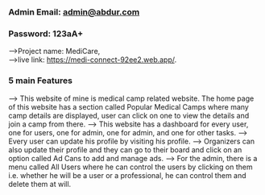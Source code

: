 ### Admin Email: admin@abdur.com
### Password: 123aA+
-->Project name: MediCare,   
-->live link: https://medi-connect-92ee2.web.app/.

### 5 main Features
--> This website of mine is medical camp related website. The home page of this website has a section called Popular Medical Camps where many camp details are displayed, user can click on one to view the details and join a camp from there.
--> This website has a dashboard for every user, one for users, one for admin, one for admin, and one for other tasks. 
--> Every user can update his profile by visiting his profile.
--> Organizers can also update their profile and they can go to their board and click on an option called Ad Cans to add and manage ads.
--> For the admin, there is a menu called All Users where he can control the users by clicking on them i.e. whether he will be a user or a professional, he can control them and delete them at will.
